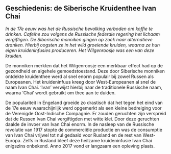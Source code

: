 ## Geschiedenis: de Siberische Kruidenthee Ivan Chai 

_In de 17e eeuw was het de Russische bevolking verboden om koffie te drinken. Cafeïne zou volgens de Russische federale regering het lichaam vergiftigen. De Siberische monniken gingen op zoek naar alternatieve dranken. Hierbij oogsten ze in het wild groeiende kruiden, waarna ze hun eigen kruideninfusies produceren. Het Wilgenroosje was een van deze kruiden._

De monniken merkten dat het Wilgenroosje een merkbaar effect had op de gezondheid en algehele gemoedstoestand. Deze door Siberische monniken ontdekte kruidenthee werd al snel enorm populair bij zowel Russen als Europeanen. Het kruideninfuus kreeg door West-Europeanen al snel de naam Ivan Chai. ‘Ivan’ verwijst hierbij naar de  traditionele Russische naam, waarna ‘Chai’ wordt gebruikt om thee aan te duiden.

De populariteit in Engeland groeide zo drastisch dat het tegen het eind van de 17e eeuw waarschijnlijk werd opgemerkt als een kleine bedreiging voor de Verenigde Oost-Indische Compagnie. Er zouden geruchten zijn verspreid dat de Russen Ivan Chai vergiftigden met witte klei. Door deze geruchten daalde de invoer van Ivan Chai enorm. In de nasleep van de Russische revolutie van 1917 stopte de commerciële productie en was de consumptie van Ivan Chai vrijwel tot nul gedaald voor Rusland en de rest van West-Europa. Zelfs in Rusland bleef deze heilzame kruideninfusie Ivan Chai enigszins onbekend. Anno 2017 vond er langzaam een opleving plaats.
